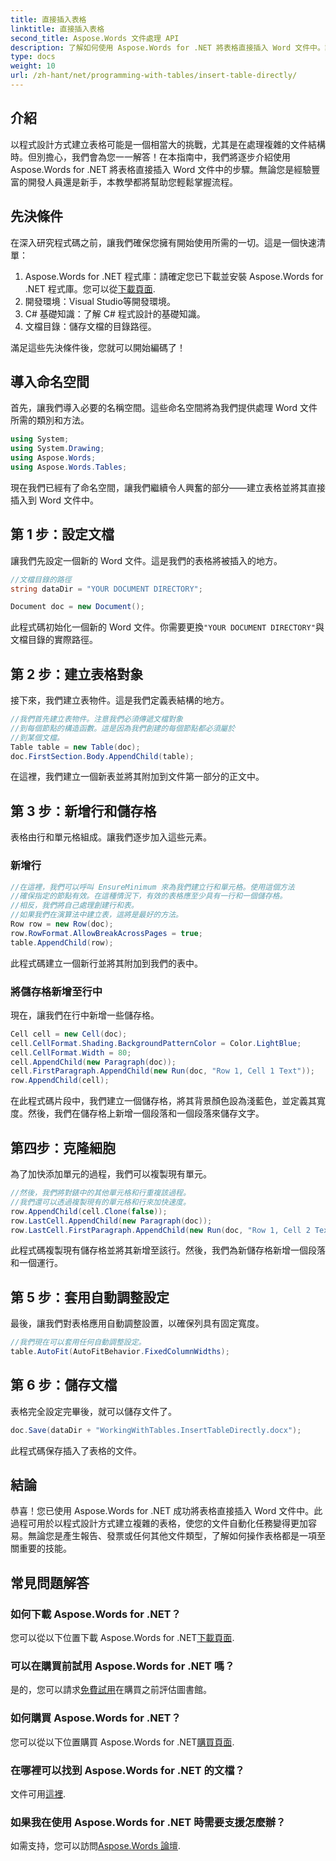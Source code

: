 ```yaml
---
title: 直接插入表格
linktitle: 直接插入表格
second_title: Aspose.Words 文件處理 API
description: 了解如何使用 Aspose.Words for .NET 將表格直接插入 Word 文件中。請按照我們詳細的逐步指南來簡化您的文件建立。
type: docs
weight: 10
url: /zh-hant/net/programming-with-tables/insert-table-directly/
---
```

## 介紹
以程式設計方式建立表格可能是一個相當大的挑戰，尤其是在處理複雜的文件結構時。但別擔心，我們會為您一一解答！在本指南中，我們將逐步介紹使用 Aspose.Words for .NET 將表格直接插入 Word 文件中的步驟。無論您是經驗豐富的開發人員還是新手，本教學都將幫助您輕鬆掌握流程。

## 先決條件

在深入研究程式碼之前，讓我們確保您擁有開始使用所需的一切。這是一個快速清單：

1.  Aspose.Words for .NET 程式庫：請確定您已下載並安裝 Aspose.Words for .NET 程式庫。您可以從[下載頁面](https://releases.aspose.com/words/net/).
2. 開發環境：Visual Studio等開發環境。
3. C# 基礎知識：了解 C# 程式設計的基礎知識。
4. 文檔目錄：儲存文檔的目錄路徑。

滿足這些先決條件後，您就可以開始編碼了！

## 導入命名空間

首先，讓我們導入必要的名稱空間。這些命名空間將為我們提供處理 Word 文件所需的類別和方法。

```csharp
using System;
using System.Drawing;
using Aspose.Words;
using Aspose.Words.Tables;
```

現在我們已經有了命名空間，讓我們繼續令人興奮的部分——建立表格並將其直接插入到 Word 文件中。

## 第 1 步：設定文檔

讓我們先設定一個新的 Word 文件。這是我們的表格將被插入的地方。

```csharp
//文檔目錄的路徑
string dataDir = "YOUR DOCUMENT DIRECTORY";

Document doc = new Document();
```

此程式碼初始化一個新的 Word 文件。你需要更換`"YOUR DOCUMENT DIRECTORY"`與文檔目錄的實際路徑。

## 第 2 步：建立表格對象

接下來，我們建立表物件。這是我們定義表結構的地方。

```csharp
//我們首先建立表物件。注意我們必須傳遞文檔對象
//到每個節點的構造函數。這是因為我們創建的每個節點都必須屬於
//到某個文檔。
Table table = new Table(doc);
doc.FirstSection.Body.AppendChild(table);
```

在這裡，我們建立一個新表並將其附加到文件第一部分的正文中。

## 第 3 步：新增行和儲存格

表格由行和單元格組成。讓我們逐步加入這些元素。

### 新增行

```csharp
//在這裡，我們可以呼叫 EnsureMinimum 來為我們建立行和單元格。使用這個方法
//確保指定的節點有效。在這種情況下，有效的表格應至少具有一行和一個儲存格。
//相反，我們將自己處理創建行和表。
//如果我們在演算法中建立表，這將是最好的方法。
Row row = new Row(doc);
row.RowFormat.AllowBreakAcrossPages = true;
table.AppendChild(row);
```

此程式碼建立一個新行並將其附加到我們的表中。

### 將儲存格新增至行中

現在，讓我們在行中新增一些儲存格。 

```csharp
Cell cell = new Cell(doc);
cell.CellFormat.Shading.BackgroundPatternColor = Color.LightBlue;
cell.CellFormat.Width = 80;
cell.AppendChild(new Paragraph(doc));
cell.FirstParagraph.AppendChild(new Run(doc, "Row 1, Cell 1 Text"));
row.AppendChild(cell);
```

在此程式碼片段中，我們建立一個儲存格，將其背景顏色設為淺藍色，並定義其寬度。然後，我們在儲存格上新增一個段落和一個段落來儲存文字。

## 第四步：克隆細胞

為了加快添加單元的過程，我們可以複製現有單元。

```csharp
//然後，我們將對錶中的其他單元格和行重複該過程。
//我們還可以透過複製現有的單元格和行來加快速度。
row.AppendChild(cell.Clone(false));
row.LastCell.AppendChild(new Paragraph(doc));
row.LastCell.FirstParagraph.AppendChild(new Run(doc, "Row 1, Cell 2 Text"));
```

此程式碼複製現有儲存格並將其新增至該行。然後，我們為新儲存格新增一個段落和一個運行。

## 第 5 步：套用自動調整設定

最後，讓我們對表格應用自動調整設置，以確保列具有固定寬度。

```csharp
//我們現在可以套用任何自動調整設定。
table.AutoFit(AutoFitBehavior.FixedColumnWidths);
```

## 第 6 步：儲存文檔

表格完全設定完畢後，就可以儲存文件了。

```csharp
doc.Save(dataDir + "WorkingWithTables.InsertTableDirectly.docx");
```

此程式碼保存插入了表格的文件。

## 結論

恭喜！您已使用 Aspose.Words for .NET 成功將表格直接插入 Word 文件中。此過程可用於以程式設計方式建立複雜的表格，使您的文件自動化任務變得更加容易。無論您是產生報告、發票或任何其他文件類型，了解如何操作表格都是一項至關重要的技能。

## 常見問題解答

### 如何下載 Aspose.Words for .NET？
您可以從以下位置下載 Aspose.Words for .NET[下載頁面](https://releases.aspose.com/words/net/).

### 可以在購買前試用 Aspose.Words for .NET 嗎？
是的，您可以請求[免費試用](https://releases.aspose.com/)在購買之前評估圖書館。

### 如何購買 Aspose.Words for .NET？
您可以從以下位置購買 Aspose.Words for .NET[購買頁面](https://purchase.aspose.com/buy).

### 在哪裡可以找到 Aspose.Words for .NET 的文檔？
文件可用[這裡](https://reference.aspose.com/words/net/).

### 如果我在使用 Aspose.Words for .NET 時需要支援怎麼辦？
如需支持，您可以訪問[Aspose.Words 論壇](https://forum.aspose.com/c/words/8).